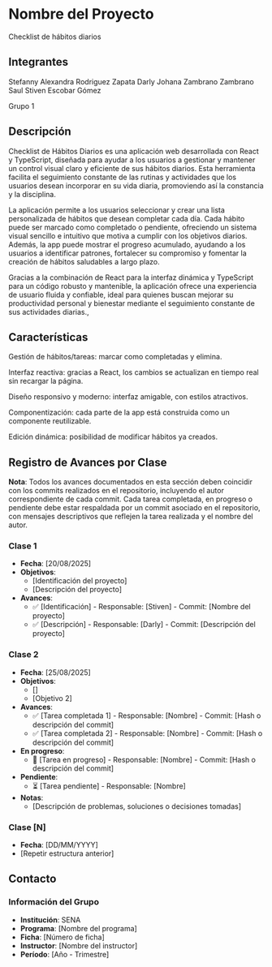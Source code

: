 # Nombre del Proyecto
Checklist de hábitos diarios

## Integrantes
Stefanny Alexandra Rodriguez Zapata
Darly Johana Zambrano Zambrano
Saul Stiven Escobar Gómez

Grupo 1

## Descripción
Checklist de Hábitos Diarios es una aplicación web desarrollada con React y TypeScript, diseñada para ayudar a los usuarios a gestionar y mantener un control visual claro y eficiente de sus hábitos diarios. Esta herramienta facilita el seguimiento constante de las rutinas y actividades que los usuarios desean incorporar en su vida diaria, promoviendo así la constancia y la disciplina.

La aplicación permite a los usuarios seleccionar y crear una lista personalizada de hábitos que desean completar cada día. Cada hábito puede ser marcado como completado o pendiente, ofreciendo un sistema visual sencillo e intuitivo que motiva a cumplir con los objetivos diarios. Además, la app puede mostrar el progreso acumulado, ayudando a los usuarios a identificar patrones, fortalecer su compromiso y fomentar la creación de hábitos saludables a largo plazo.

Gracias a la combinación de React para la interfaz dinámica y TypeScript para un código robusto y mantenible, la aplicación ofrece una experiencia de usuario fluida y confiable, ideal para quienes buscan mejorar su productividad personal y bienestar mediante el seguimiento constante de sus actividades diarias.,


## Características
Gestión de hábitos/tareas: marcar como completadas y elimina.

Interfaz reactiva: gracias a React, los cambios se actualizan en tiempo real sin recargar la página.

Diseño responsivo y moderno: interfaz amigable, con estilos atractivos.

Componentización: cada parte de la app está construida como un componente reutilizable.

Edición dinámica: posibilidad de modificar hábitos ya creados.

## Registro de Avances por Clase
**Nota**: Todos los avances documentados en esta sección deben coincidir con los commits realizados en el repositorio, incluyendo el autor correspondiente de cada commit. Cada tarea completada, en progreso o pendiente debe estar respaldada por un commit asociado en el repositorio, con mensajes descriptivos que reflejen la tarea realizada y el nombre del autor.

### Clase 1
- **Fecha**: [20/08/2025]
- **Objetivos**:
  - [Identificación del proyecto]
  - [Descripción del proyecto]
- **Avances**:
  - ✅ [Identificación] - Responsable: [Stiven] - Commit: [Nombre del proyecto]
  - ✅ [Descripción] - Responsable: [Darly] - Commit: [Descripción del proyecto]

### Clase 2
- **Fecha**: [25/08/2025]
- **Objetivos**:
  - []
  - [Objetivo 2]
- **Avances**:
  - ✅ [Tarea completada 1] - Responsable: [Nombre] - Commit: [Hash o descripción del commit]
  - ✅ [Tarea completada 2] - Responsable: [Nombre] - Commit: [Hash o descripción del commit]
- **En progreso**:
  - 🔄 [Tarea en progreso] - Responsable: [Nombre] - Commit: [Hash o descripción del commit]
- **Pendiente**:
  - ⏳ [Tarea pendiente] - Responsable: [Nombre]
- **Notas**:
  - [Descripción de problemas, soluciones o decisiones tomadas]

### Clase [N]
- **Fecha**: [DD/MM/YYYY]
- [Repetir estructura anterior]

## Contacto
### Información del Grupo
- **Institución**: SENA
- **Programa**: [Nombre del programa]
- **Ficha**: [Número de ficha]
- **Instructor**: [Nombre del instructor]
- **Período**: [Año - Trimestre]